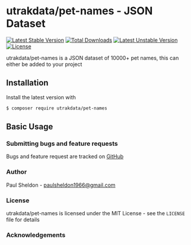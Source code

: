 # utrakdata/pet-names - JSON Dataset

[![Latest Stable Version](https://poser.pugx.org/utrakdata/pet-names/v/stable)](https://packagist.org/packages/utrakdata/pet-names)
[![Total Downloads](https://poser.pugx.org/utrakdata/pet-names/downloads)](https://packagist.org/packages/utrakdata/pet-names)
[![Latest Unstable Version](https://poser.pugx.org/utrakdata/pet-names/v/unstable)](https://packagist.org/packages/utrakdata/pet-names)
[![License](https://poser.pugx.org/utrakdata/pet-names/license)](https://packagist.org/packages/utrakdata/pet-names)



utrakdata/pet-names is a JSON dataset of 10000+ pet names, this can either be added to your project 

## Installation

Install the latest version with

```bash
$ composer require utrakdata/pet-names
```

## Basic Usage


### Submitting bugs and feature requests

Bugs and feature request are tracked on [GitHub](https://github.com/paulsheldon/petNames/issues)


### Author

Paul Sheldon - <paulsheldon1966@gmail.com> <br />

### License

utrakdata/pet-names is licensed under the MIT License - see the `LICENSE` file for details

### Acknowledgements

